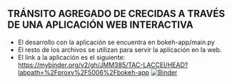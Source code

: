 ## TRÁNSITO AGREGADO DE CRECIDAS A TRAVÉS DE UNA APLICACIÓN WEB INTERACTIVA

- El desarrollo con la aplicación se encuentra en bokeh-app/main.py<br />
- El resto de los archivos se utilizan para servir la aplicación en la web.<br />
- El link a la aplicación es el siguiente: https://mybinder.org/v2/gh/JMM385/TAC-LACCEI/HEAD?labpath=%2Fproxy%2F5006%2Fbokeh-app [![Binder](https://mybinder.org/badge_logo.svg)](https://mybinder.org/v2/gh/JMM385/TAC-LACCEI/HEAD?labpath=%2Fproxy%2F5006%2Fbokeh-app)
